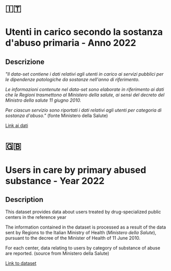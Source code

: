 # :it: 

# Utenti in carico secondo la sostanza d'abuso primaria - Anno 2022

## Descrizione 

*"Il data-set contiene i dati relativi agli utenti in carico ai servizi pubblici per le dipendenze patologiche da sostanze nell'anno di riferimento.*

*Le informazioni contenute nel data-set sono elaborate in riferimento ai dati che le Regioni trasmettono al Ministero della salute, ai sensi del decreto del Ministro della salute 11 giugno 2010.*

*Per ciascun servizio sono riportati i dati relativi agli utenti per categoria di sostanza d'abuso."* (fonte Ministero della Salute)

<a href="[placeholder.com](https://www.dati.salute.gov.it/dati/dettaglioDataset.jsp?menu=dati&idPag=190)" target="_blank">Link ai dati</a>

# :uk:	 

# Users in care by primary abused substance - Year 2022

## Description 

This dataset provides data about users treated by drug-specialized public centers in the reference year

The information contained in the dataset is processed as a result of the data 
sent by Regions to the Italian Ministry of Health (*Ministero della Salute*), 
pursuant to the decree of the Minister of Health of 11 June 2010.

For each center, data relating to users by category of substance of abuse are reported. (source from Ministero della Salute)

<a href="[placeholder.com](https://www.dati.salute.gov.it/dati/dettaglioDataset.jsp?menu=dati&idPag=190)" target="_blank">Link to dataset</a>
